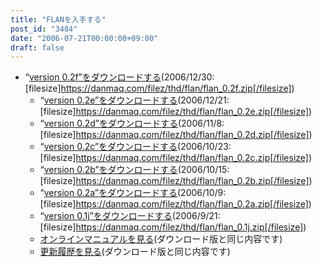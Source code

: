 ```yaml
---
title: "FLANを入手する"
post_id: "3484"
date: "2006-07-21T00:00:00+09:00"
draft: false
---
```



* “[version 0.2f”をダウンロードする](/filez/thd/flan/flan_0.2f.zip)(2006/12/30:[filesize]https://danmaq.com/filez/thd/flan/flan_0.2f.zip[/filesize])
  * “[version 0.2e”をダウンロードする](/filez/thd/flan/flan_0.2e.zip)(2006/12/21:[filesize]https://danmaq.com/filez/thd/flan/flan_0.2e.zip[/filesize])
  * “[version 0.2d”をダウンロードする](/filez/thd/flan/flan_0.2d.zip)(2006/11/8:[filesize]https://danmaq.com/filez/thd/flan/flan_0.2d.zip[/filesize])
  * “[version 0.2c”をダウンロードする](/filez/thd/flan/flan_0.2c.zip)(2006/10/23:[filesize]https://danmaq.com/filez/thd/flan/flan_0.2c.zip[/filesize])
  * “[version 0.2b”をダウンロードする](/filez/thd/flan/flan_0.2b.zip)(2006/10/15:[filesize]https://danmaq.com/filez/thd/flan/flan_0.2b.zip[/filesize])
  * “[version 0.2a”をダウンロードする](/filez/thd/flan/flan_0.2a.zip)(2006/10/9:[filesize]https://danmaq.com/filez/thd/flan/flan_0.2a.zip[/filesize])
  * “[version 0.1j”をダウンロードする](/filez/thd/flan/flan_0.1j.zip)(2006/9/21:[filesize]https://danmaq.com/filez/thd/flan/flan_0.1j.zip[/filesize])
  * [オンラインマニュアルを見る](/!/flan/)(ダウンロード版と同じ内容です)
  * [更新履歴を見る](/!/flan/DATA/__history.xml)(ダウンロード版と同じ内容です)

